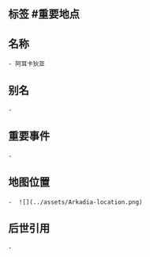 ## 标签  #重要地点
## 名称
	- 阿耳卡狄亚
## 别名
	-
## 重要事件
	-
## 地图位置
	-  ![](../assets/Arkadia-location.png)
## 后世引用
	-
